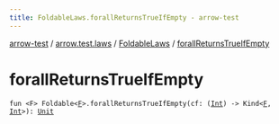 ```yaml
---
title: FoldableLaws.forallReturnsTrueIfEmpty - arrow-test
---
```


[arrow-test](../../index.html) / [arrow.test.laws](../index.html) / [FoldableLaws](index.html) / [forallReturnsTrueIfEmpty](./forall-returns-true-if-empty.html)

# forallReturnsTrueIfEmpty

`fun <F> Foldable<`[`F`](forall-returns-true-if-empty.html#F)`>.forallReturnsTrueIfEmpty(cf: (`[`Int`](https://kotlinlang.org/api/latest/jvm/stdlib/kotlin/-int/index.html)`) -> Kind<`[`F`](forall-returns-true-if-empty.html#F)`, `[`Int`](https://kotlinlang.org/api/latest/jvm/stdlib/kotlin/-int/index.html)`>): `[`Unit`](https://kotlinlang.org/api/latest/jvm/stdlib/kotlin/-unit/index.html)